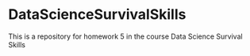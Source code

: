 # DataScienceSurvivalSkills
This is a repository for homework 5 in the course Data Science Survival Skills
